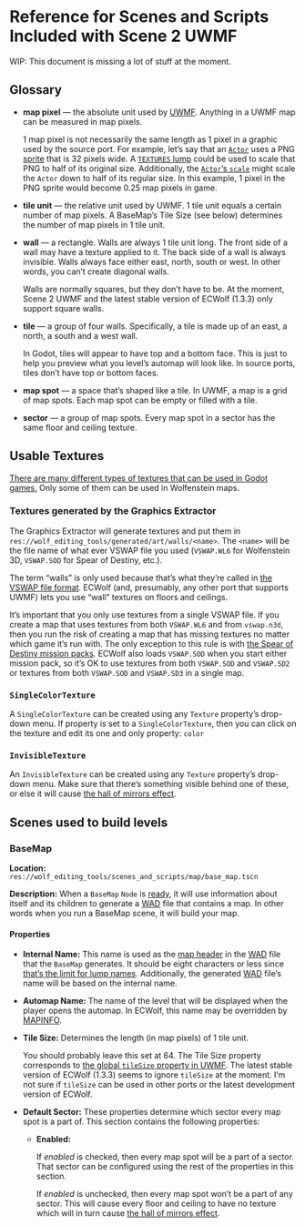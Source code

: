 # Reference for Scenes and Scripts Included with Scene 2 UWMF

WIP: This document is missing a lot of stuff at the moment.

## Glossary

- **map pixel** — the absolute unit used by [UWMF]. Anything in a UWMF map can
be measured in map pixels.

	1 map pixel is not necessarily the same length as 1 pixel in a graphic
	used by the source port. For example, let’s say that an [`Actor`] uses
	a PNG [sprite][Actor states usage] that is 32 pixels wide. A [`TEXTURES` lump]
	could be used to scale that PNG to half of its original size.
	Additionally, the [`Actor`’s `scale`][Actor properties rendering] might
	scale the `Actor` down to half of its regular size. In this example, 1
	pixel in the PNG sprite would become 0.25 map pixels in game.

- **tile unit** — the relative unit used by UWMF. 1 tile unit equals a certain
number of map pixels. A BaseMap’s Tile Size (see below) determines the number of
map pixels in 1 tile unit.

- **wall** — a rectangle. Walls are always 1 tile unit long. The front side of a
wall may have a texture applied to it. The back side of a wall is always
invisible. Walls always face either east, north, south or west. In other words,
you can’t create diagonal walls.

	Walls are normally squares, but they don’t have to be. At the moment,
	Scene 2 UWMF and the latest stable version of ECWolf (1.3.3) only
	support square walls.

- **tile** — a group of four walls. Specifically, a tile is made up of an east,
a north, a south and a west wall.

	In Godot, tiles will appear to have top and a bottom face. This is just
	to help you preview what you level’s automap will look like. In source
	ports, tiles don’t have top or bottom faces.

- **map spot** — a space that’s shaped like a tile. In UWMF, a map is a grid of
map spots. Each map spot can be empty or filled with a tile.

- **sector** — a group of map spots. Every map spot in a sector has the same
floor and ceiling texture.

## Usable Textures

[There are many different types of textures that can be used in Godot
games.](https://docs.godotengine.org/en/3.4/classes/class_texture.html)
Only some of them can be used in Wolfenstein maps.

### Textures generated by the Graphics Extractor

The Graphics Extractor will generate textures and put them in
`res://wolf_editing_tools/generated/art/walls/<name>`. The `<name>` will be the
file name of what ever VSWAP file you used (`VSWAP.WL6` for Wolfenstein 3D,
`VSWAP.SOD` for Spear of Destiny, etc.).

The term “walls” is only used because that’s what they’re called in [the VSWAP
file format](https://vpoupet.github.io/wolfenstein/docs/files#vswapwl6). ECWolf
(and, presumably, any other port that supports UWMF) lets you use “wall”
textures on floors and ceilings.

It’s important that you only use textures from a single VSWAP file. If you
create a map that uses textures from both `VSWAP.WL6` and from `vswap.n3d`, then
you run the risk of creating a map that has missing textures no matter which
game it’s run with. The only exception to this rule is with [the Spear of
Destiny mission packs](https://wolfenstein.fandom.com/wiki/Spear_of_Destiny_mission_packs).
ECWolf also loads `VSWAP.SOD` when you start either mission pack, so it’s OK to
use textures from both `VSWAP.SOD` and `VSWAP.SD2` or textures from both
`VSWAP.SOD` and `VSWAP.SD3` in a single map.

### `SingleColorTexture`

A `SingleColorTexture` can be created using any `Texture` property’s drop-down
menu. If property is set to a `SingleColorTexture`, then you can click on the
texture and edit its one and only property: `color`

### `InvisibleTexture`

An `InvisibleTexture` can be created using any `Texture` property’s drop-down
menu. Make sure that there’s something visible behind one of these, or else it
will cause
[the hall of mirrors effect].

## Scenes used to build levels

### BaseMap

**Location:** `res://wolf_editing_tools/scenes_and_scripts/map/base_map.tscn`

**Description:** When a `BaseMap` `Node` is [ready], it will use information
about itself and its children to generate a [WAD] file that contains a map. In
other words when you run a BaseMap scene, it will build your map.

#### Properties

- **Internal Name:** This name is used as the [map header] in the [WAD] file
that the `BaseMap` generates. It should be eight characters or less since
[that’s the limit for lump names][WAD directory]. Additionally, the generated
[WAD] file’s name will be based on the internal name.
- **Automap Name:** The name of the level that will be displayed when the player
opens the automap. In ECWolf, this name may be overridden by [MAPINFO].
- **Tile Size:** Determines the length (in map pixels) of 1 tile unit.

	You should probably leave this set at 64. The Tile Size property
	corresponds to [the global `tileSize` property in
	UWMF][global properties]. The latest stable version of ECWolf (1.3.3)
	seems to ignore `tileSize` at the moment. I’m not sure if `tileSize` can
	be used in other ports or the latest development version of ECWolf.

- **Default Sector:** These properties determine which sector every map spot is
a part of. This section contains the following properties:

	- **Enabled:**

		If _enabled_ is checked, then every map spot will be a part
		of a sector. That sector can be configured using the rest of the
		properties in this section.

		If _enabled_ is unchecked, then every map spot won’t be a part
		of any sector. This will cause every floor and ceiling to have
		no texture which will in turn cause
		[the hall of mirrors effect].

[`Actor`]: https://maniacsvault.net/ecwolf/wiki/Classes:Actor
[Actor properties rendering]: https://maniacsvault.net/ecwolf/wiki/Actor_properties#Rendering
[Actor states usage]: https://maniacsvault.net/ecwolf/wiki/Actor_states#Usage
[global properties]: https://maniacsvault.net/ecwolf/wiki/Universal_Wolfenstein_Map_Format#Global_Properties
[map header]: https://zdoom.org/wiki/Universal_Doom_Map_Format#Map_lumps
[MAPINFO]: https://maniacsvault.net/ecwolf/wiki/MAPINFO
[ready]: https://docs.godotengine.org/en/3.4/classes/class_node.html#class-node-constant-notification-ready
[`TEXTURES` lump]: https://maniacsvault.net/ecwolf/wiki/TEXTURES
[the hall of mirrors effect]: https://doomwiki.org/wiki/Hall_of_mirrors
[UWMF]: https://maniacsvault.net/ecwolf/wiki/Universal_Wolfenstein_Map_Format
[WAD]: https://doomwiki.org/wiki/WAD
[WAD directory]: https://doomwiki.org/wiki/WAD#Directory
